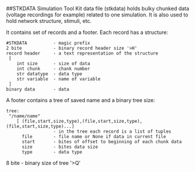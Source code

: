 ##STKDATA
Simulation Tool Kit data file (stkdata) holds bulky chunked data (voltage recordings for example) related to one simulation.
It is also used to hold network structure, stimuli, etc.

It contains set of records and a footer. Each record has a structure:
```
#STKDATA          - magic prefix
2 bite            - binary record header size '>H'
record header     - a text representation of the structure
 [
    int size      - size of data
    int chunk     - chank number
    str datatype  - data type
    str variable  - name of variable
 ]
binary data       - data
```

A footer contains a tree of saved name and a binary tree size:
```
tree:
 "/name/name"
    [ (file,start,size,type),(file,start,size,type),(file,start,size,type)...]
                  - in the tree each record is a list of tuples
      file        - file name or None if data in current file
      start       - bites of offset to beginning of each chunk data
      size        - bites data size
      type        - data type
``` 
8 bite            - binary size of tree '>Q'
